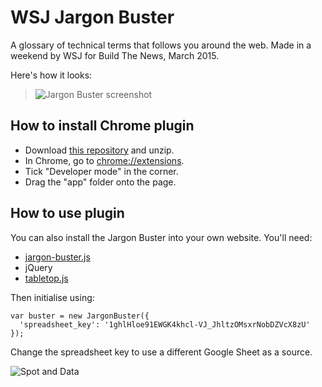 # WSJ Jargon Buster

A glossary of technical terms that follows you around the web. Made in a weekend by WSJ for Build The News, March 2015.

Here's how it looks:

> ![Jargon Buster screenshot](http://i.imgur.com/BVRCd1hl.png)

## How to install Chrome plugin

- Download [this repository](https://github.com/ejb/jargon-buster/archive/master.zip) and unzip.
- In Chrome, go to [chrome://extensions](chrome://extensions).
- Tick "Developer mode" in the corner.
- Drag the "app" folder onto the page.

## How to use plugin

You can also install the Jargon Buster into your own website. You'll need:

- [jargon-buster.js](https://raw.githubusercontent.com/ejb/jargon-buster/master/app/scripts/jargon-buster.js)
- jQuery
- [tabletop.js](https://github.com/jsoma/tabletop)

Then initialise using:

```
var buster = new JargonBuster({
  'spreadsheet_key': '1ghlHloe91EWGK4khcl-VJ_JhltzOMsxrNobDZVcX8zU'
});
```

Change the spreadsheet key to use a different Google Sheet as a source.


![Spot and Data](http://i.imgur.com/tehdV.gif)
